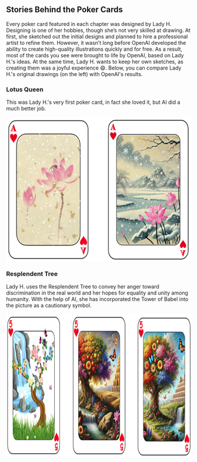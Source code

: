 ## Stories Behind the Poker Cards

Every poker card featured in each chapter was designed by Lady H. Designing is one of her hobbies, though she’s not very skilled at drawing. At first, she sketched out the initial designs and planned to hire a professional artist to refine them. However, it wasn’t long before OpenAI developed the ability to create high-quality illustrations quickly and for free. As a result, most of the cards you see were brought to life by OpenAI, based on Lady H.'s ideas. At the same time, Lady H. wants to keep her own sketches, as creating them was a joyful experience 😄. Below, you can compare Lady H.'s original drawings (on the left) with OpenAI's results.

### Lotus Queen
This was Lady H.'s very first poker card, in fact she loved it, but AI did a much better job.

<p>
<img align="center" src="https://github.com/lady-h-world/My_Garden/blob/main/images/Garden_Museum_images/lotus_queen_graph.png" width="626" height="393" />
</p>


### Resplendent Tree
Lady H. uses the Resplendent Tree to convey her anger toward discrimination in the real world and her hopes for equality and unity among humanity. With the help of AI, she has incorporated the Tower of Babel into the picture as a cautionary symbol.

<p>
<img align="center" src="https://github.com/lady-h-world/My_Garden/blob/main/images/Garden_Museum_images/resplendent_tree_graph.png" width="945" height="389" />
</p>